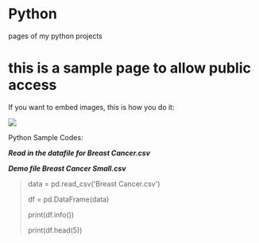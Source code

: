 # Python
pages of my python projects

# this is a sample page to allow public access


If you want to embed images, this is how you do it:

![](https://github.com/aimsim17/Python/blob/main/img/PCA)


Python Sample Codes:


**_Read in the datafile for Breast Cancer.csv_**

**_Demo file Breast Cancer Small.csv_**


> data = pd.read_csv('Breast Cancer.csv')
> 
> df   = pd.DataFrame(data)
> 
> print(df.info())                    
> 
> print(df.head(5))

